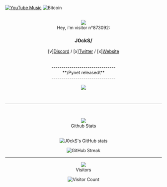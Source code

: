 <a href="https://music.youtube.com/channel/UCWgMwQ-1G5XBwyAzT9EWQUQ">![YouTube Music](https://img.shields.io/badge/YouTube_Music-FF0000?style=for-the-badge&logo=youtube-music&logoColor=white)</a>
![Bitcoin](https://img.shields.io/badge/Bitcoin-000?style=for-the-badge&logo=bitcoin&logoColor=white)
<br><br>

<div align="center"><img src="https://img.icons8.com/pastel-glyph/64/fa314a/space-suit--v2.png"/></div>

<div align="center">Hey, i'm visitor n°873092:</div>

### <div align="center">J0ckS/</p></div>

<div align="center">[v]<a href="https://discord.gg/uJPan2FsvW">Discord</a> / [x]<a href="">Twitter</a> / [x]<a href="">Website</a><br><br><br>
--------------------------------<br>
**/Pynet released\**<br>
--------------------------------<br>
  
<img src="https://img.icons8.com/pastel-glyph/64/fa314a/space-shuttle--v2.png"/><br>

<br>

***

<br></div>

<div align="center">
<img src="https://img.icons8.com/ios-glyphs/64/fa314a/bar-chart.png"/><br>
Github Stats
  
<br>  ![J0ckS's GitHub stats](https://github-readme-stats.vercel.app/api?username=J0ckS&theme=monokai&hide_border=true&show_icons=true)
  
  ![GitHub Streak](http://github-readme-streak-stats.herokuapp.com?user=J0ckS&theme=monokai&hide_border=true&date_format=M%20j%5B%2C%20Y%5D)<br>
  
  ***
  
  <img src="https://img.icons8.com/ios-glyphs/64/fa314a/visible--v1.png"/><br>
  Visitors
  
  ![Visitor Count](https://profile-counter.glitch.me/J0ckS/count.svg)
  
</div>
